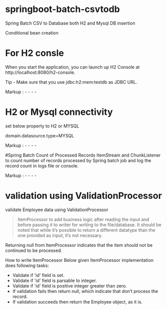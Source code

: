 # springboot-batch-csvtodb

Spring Batch CSV to Database both H2 and Mysql DB insertion 

Conditional bean creation

# For H2 consle
When you start the application, you can launch up H2 Console at http://localhost:8080/h2-console.

Tip - Make sure that you use jdbc:h2:mem:testdb as JDBC URL.

Markup :  - - - -

# H2 or Mysql connectivity
set below property to H2 or MYSQL

domain.datasource.type=MYSQL

Markup :  - - - -

#Spring Batch Count of Processed Records
ItemStream and ChunkListener to count number of records processed by Spring batch job and log the record count in logs file or console.

Markup :  - - - -

# validation using ValidationProcessor
validate Employee data using ValidationProcessor

> ItemProcessor to add business logic after reading the input and before passing it to writer for writing to the file/database. It should be noted that while
> it’s possible to return a different datatype than the one provided as input, it’s not necessary.

Returning null from ItemProcessor indicates that the item should not be continued to be processed.

How to write ItemProcessor
Below given ItemProcessor implementation does following tasks:

* Validate if 'id' field is set.
* Validate if 'id' field is parsable to integer.
* Validate if 'id' field is positive integer greater than zero.
* If validation fails then return null, which indicate that don’t process the record.
* If validation succeeds then return the Employee object, as it is.


